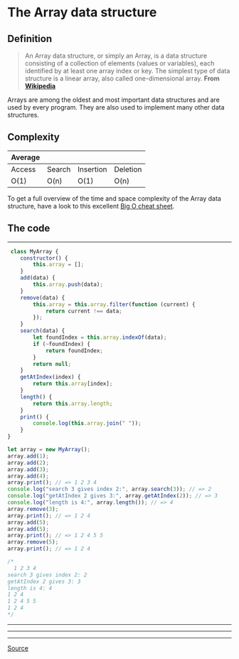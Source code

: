# The Array data structure





Definition
----------

> An Array data structure, or simply an Array, is a data structure consisting of a collection of elements (values or variables), each identified by at least one array index or key. The simplest type of data structure is a linear array, also called one-dimensional array. **From [Wikipedia](https://en.wikipedia.org/wiki/Array_data_structure)**

Arrays are among the oldest and most important data structures and are used by every program. They are also used to implement many other data structures.

Complexity
----------

| Average |   |   |   |
| --- | --- | --- | --- |
| Access | Search | Insertion | Deletion |
| O(1) | O(n) | O(1) | O(n) |

To get a full overview of the time and space complexity of the Array data structure, have a look to this excellent [Big O cheat sheet](http://bigocheatsheet.com/).

## The code

--------

```js
 class MyArray {
    constructor() {
        this.array = [];
    }
    add(data) {
        this.array.push(data);
    }
    remove(data) {
        this.array = this.array.filter(function (current) {
            return current !== data;
        });
    }
    search(data) {
        let foundIndex = this.array.indexOf(data);
        if (~foundIndex) {
            return foundIndex;
        }
        return null;
    }
    getAtIndex(index) {
        return this.array[index];
    }
    length() {
        return this.array.length;
    }
    print() {
        console.log(this.array.join(" "));
    }
}

let array = new MyArray();
array.add(1);
array.add(2);
array.add(3);
array.add(4);
array.print(); // => 1 2 3 4
console.log("search 3 gives index 2:", array.search(3)); // => 2
console.log("getAtIndex 2 gives 3:", array.getAtIndex(2)); // => 3
console.log("length is 4:", array.length()); // => 4
array.remove(3);
array.print(); // => 1 2 4
array.add(5);
array.add(5);
array.print(); // => 1 2 4 5 5
array.remove(5);
array.print(); // => 1 2 4

/*
  1 2 3 4
search 3 gives index 2: 2
getAtIndex 2 gives 3: 3  
length is 4: 4
1 2 4
1 2 4 5 5
1 2 4
*/
```
* * *

* * *

* * *


[Source](http://blog.benoitvallon.com/data-structures-in-javascript/the-array-data-structure/)
